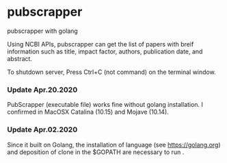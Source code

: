 # pubscrapper

pubscrapper with golang

Using NCBI APIs, pubscrapper can get the list of papers with breif information such as title, impact factor, authors, publication date, and abstract.

To shutdown server, Press Ctrl+C (not command) on the terminal window.

### Update Apr.20.2020

PubScrapper (executable file) works fine without golang installation. I confirmed in MacOSX Catalina (10.15) and Mojave (10.14).

### Update Apr.02.2020

Since it built on Golang, the installation of language (see https://golang.org) and deposition of clone in the \$GOPATH are necessary to run .
